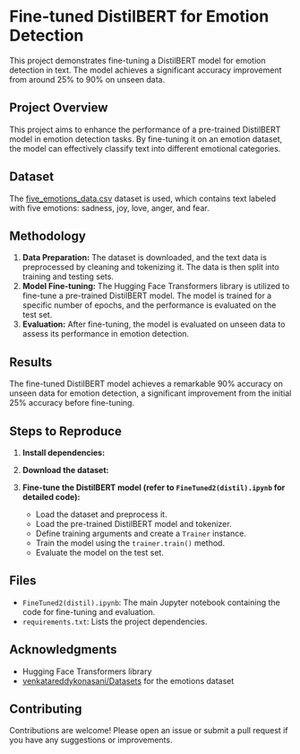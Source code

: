 # Fine-tuned DistilBERT for Emotion Detection

This project demonstrates fine-tuning a DistilBERT model for emotion detection in text. The model achieves a significant accuracy improvement from around 25% to 90% on unseen data.

## Project Overview

This project aims to enhance the performance of a pre-trained DistilBERT model in emotion detection tasks. By fine-tuning it on an emotion dataset, the model can effectively classify text into different emotional categories.

## Dataset

The [five_emotions_data.csv](https://raw.githubusercontent.com/venkatareddykonasani/Datasets/master/Final_Emotion_Data/five_emotions_data.csv) dataset is used, which contains text labeled with five emotions: sadness, joy, love, anger, and fear.

## Methodology

1. **Data Preparation:** The dataset is downloaded, and the text data is preprocessed by cleaning and tokenizing it. The data is then split into training and testing sets.
2. **Model Fine-tuning:** The Hugging Face Transformers library is utilized to fine-tune a pre-trained DistilBERT model. The model is trained for a specific number of epochs, and the performance is evaluated on the test set.
3. **Evaluation:** After fine-tuning, the model is evaluated on unseen data to assess its performance in emotion detection.

## Results

The fine-tuned DistilBERT model achieves a remarkable 90% accuracy on unseen data for emotion detection, a significant improvement from the initial 25% accuracy before fine-tuning.

## Steps to Reproduce

1. **Install dependencies:**

2. **Download the dataset:**

3. **Fine-tune the DistilBERT model (refer to `FineTuned2(distil).ipynb` for detailed code):**

   - Load the dataset and preprocess it.
   - Load the pre-trained DistilBERT model and tokenizer.
   - Define training arguments and create a `Trainer` instance.
   - Train the model using the `trainer.train()` method.
   - Evaluate the model on the test set.

## Files

* `FineTuned2(distil).ipynb`: The main Jupyter notebook containing the code for fine-tuning and evaluation.
* `requirements.txt`: Lists the project dependencies.

## Acknowledgments

* Hugging Face Transformers library
* [venkatareddykonasani/Datasets](https://github.com/venkatareddykonasani/Datasets) for the emotions dataset

## Contributing

Contributions are welcome! Please open an issue or submit a pull request if you have any suggestions or improvements.
